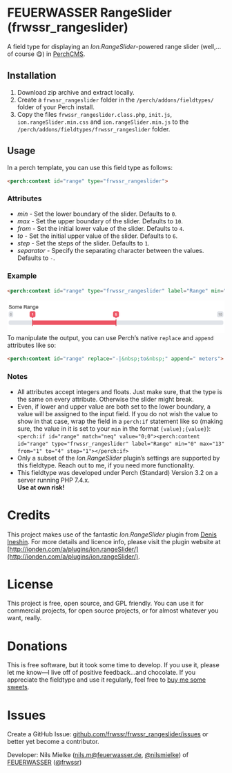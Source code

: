 # FEUERWASSER RangeSlider (frwssr_rangeslider)
A field type for displaying an *Ion.RangeSlider*-powered range slider (well,…of course 😋) in [PerchCMS](https://grabaperch.com/).  

## Installation

1. Download zip archive and extract locally.
2. Create a `frwssr_rangeslider` folder in the `/perch/addons/fieldtypes/` folder of your Perch install.
3. Copy the files `frwssr_rangeslider.class.php`, `init.js`, `ion.rangeSlider.min.css` and `ion.rangeSlider.min.js` to the `/perch/addons/fieldtypes/frwssr_rangeslider` folder.

## Usage
In a perch template, you can use this field type as follows:
```html
<perch:content id="range" type="frwssr_rangeslider">
```

### Attributes
- *min* - Set the lower boundary of the slider. Defaults to `0`.
- *max* - Set the upper boundary of the slider. Defaults to `10`.
- *from* - Set the initial lower value of the slider. Defaults to `4`.
- *to* - Set the initial upper value of the slider. Defaults to `6`.
- *step* - Set the steps of the slider. Defaults to `1`.
- *separator* - Specify the separating character between the values. Defaults to `-`.

### Example
```html
<perch:content id="range" type="frwssr_rangeslider" label="Range" min="0" max="10" from="1" to="5" step="1" separator="–">
```
![What the range slide may look like in Perch Admin](screenshot.png)
To manipulate the output, you can use Perch’s native `replace` and `append` attributes like so:
```html
<perch:content id="range" replace="-|&nbsp;to&nbsp;" append=" meters">
```

### Notes
- All attributes accept integers and floats. Just make sure, that the type is the same on every attribute. Otherwise the slider might break.
- Even, if lower and upper value are both set to the lower boundary, a value will be assigned to the input field. If you do not wish the value to show in that case, wrap the field in a `perch:if` statement like so (making sure, the value in it is set to your `min` in the format `{value};{value}`):  
`<perch:if id="range" match="neq" value="0;0"><perch:content id="range" type="frwssr_rangeslider" label="Range" min="0" max="13" from="1" to="4" step="1"></perch:if>`
- Only a subset of the *Ion.RangeSlider* plugin’s settings are supported by this fieldtype. Reach out to me, if you need more functionality.
- This fieldtype was developed under Perch (Standard) Version 3.2 on a server running PHP 7.4.x.  
**Use at own risk!**


# Credits
This project makes use of the fantastic *Ion.RangeSlider* plugin from [Denis Ineshin](https://twitter.com/IonDen666). For more details and licence info, please visit the plugin website at [http://ionden.com/a/plugins/ion.rangeSlider/](http://ionden.com/a/plugins/ion.rangeSlider/).

# License
This project is free, open source, and GPL friendly. You can use it for commercial projects, for open source projects, or for almost whatever you want, really.

# Donations
This is free software, but it took some time to develop. If you use it, please let me know—I live off of positive feedback…and chocolate.
If you appreciate the fieldtype and use it regularly, feel free to [buy me some sweets](https://paypal.me/nlsmlk).

# Issues
Create a GitHub Issue: [github.com/frwssr/frwssr_rangeslider/issues](https://github.com/frwssr/frwssr_rangeslider/issues) or better yet become a contributor.

Developer: Nils Mielke (nils.m@feuerwasser.de, [@nilsmielke](https://twitter.com/nilsmielke)) of [FEUERWASSER](https://www.feuerwasser.de) ([@frwssr](https://twitter.com/frwssr))
